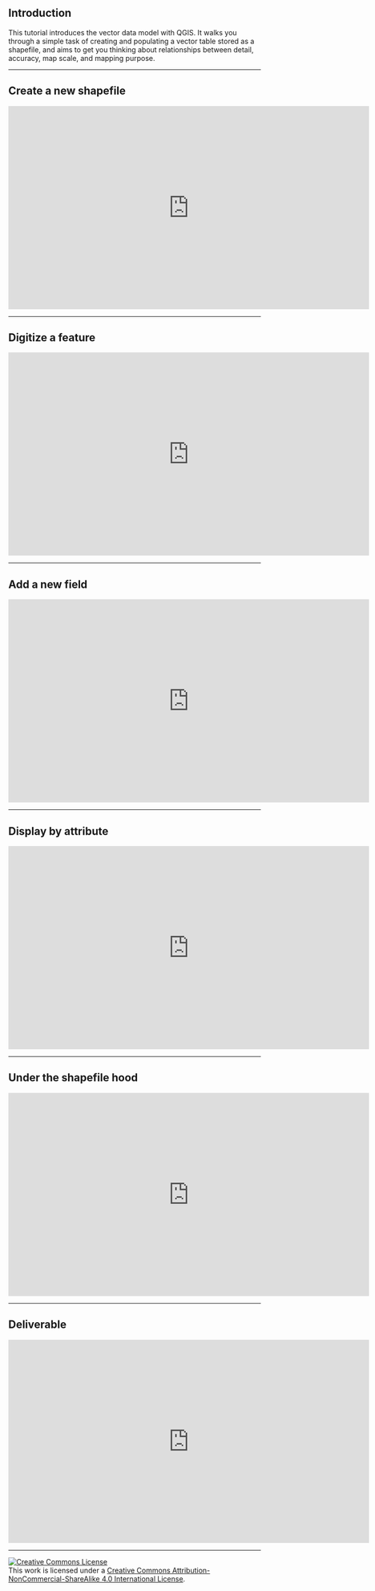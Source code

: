 ## Introduction  

This tutorial introduces the vector data model with QGIS. It walks you through a simple task of creating and populating a vector table stored as a shapefile, and aims to get you thinking about relationships between detail, accuracy, map scale, and mapping purpose.  

---

## Create a new shapefile 

<iframe width="720" height="405" src="https://www.youtube.com/embed/7RNiQBXy_Ds?si=bt0gOeSVXGch2RoY" title="YouTube video player" frameborder="0" allow="accelerometer; autoplay; clipboard-write; encrypted-media; gyroscope; picture-in-picture; web-share" allowfullscreen></iframe>

---

## Digitize a feature  

<iframe width="720" height="405" src="https://www.youtube.com/embed/6QYmjcSmO7A?si=18y-JQYTD5sgEDS6" title="YouTube video player" frameborder="0" allow="accelerometer; autoplay; clipboard-write; encrypted-media; gyroscope; picture-in-picture; web-share" allowfullscreen></iframe>

---

## Add a new field 

<iframe width="720" height="405" src="https://www.youtube.com/embed/09vY1GHxGdU?si=2yjjb2BSWIOCrIVc" title="YouTube video player" frameborder="0" allow="accelerometer; autoplay; clipboard-write; encrypted-media; gyroscope; picture-in-picture; web-share" allowfullscreen></iframe>

---

## Display by attribute  

<iframe width="720" height="405" src="https://www.youtube.com/embed/OCRhrz25D_k?si=33eThxPVfoMprUhH" title="YouTube video player" frameborder="0" allow="accelerometer; autoplay; clipboard-write; encrypted-media; gyroscope; picture-in-picture; web-share" allowfullscreen></iframe>

---

## Under the shapefile hood

<iframe width="720" height="405" src="https://www.youtube.com/embed/ZkrcWxef4U4?si=dbWGyyHAtMXrRJx7" title="YouTube video player" frameborder="0" allow="accelerometer; autoplay; clipboard-write; encrypted-media; gyroscope; picture-in-picture; web-share" allowfullscreen></iframe>

---

## Deliverable

<iframe width="720" height="405" src="https://www.youtube.com/embed/UNU6uHr9mlk?si=PTxymZmDAtrQMLOa" title="YouTube video player" frameborder="0" allow="accelerometer; autoplay; clipboard-write; encrypted-media; gyroscope; picture-in-picture; web-share" allowfullscreen></iframe>

---

<a rel="license" href="http://creativecommons.org/licenses/by-nc-sa/4.0/"><img alt="Creative Commons License" style="border-width:0" src="https://i.creativecommons.org/l/by-nc-sa/4.0/88x31.png" /></a><br />This work is licensed under a <a rel="license" href="http://creativecommons.org/licenses/by-nc-sa/4.0/">Creative Commons Attribution-NonCommercial-ShareAlike 4.0 International License</a>.



